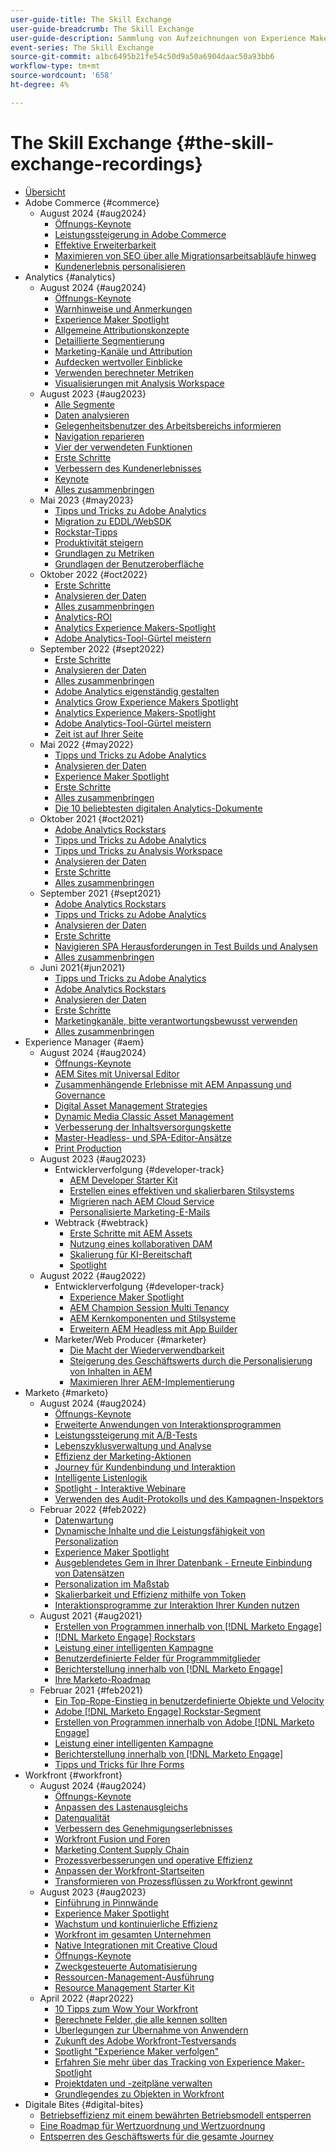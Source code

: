 ```yaml
---
user-guide-title: The Skill Exchange
user-guide-breadcrumb: The Skill Exchange
user-guide-description: Sammlung von Aufzeichnungen von Experience Makers The Skill Exchange
event-series: The Skill Exchange
source-git-commit: a1bc6495b21fe54c50d9a50a6904daac50a93bb6
workflow-type: tm+mt
source-wordcount: '658'
ht-degree: 4%

---
```



# The Skill Exchange {#the-skill-exchange-recordings}

+ [Übersicht](overview.md)
+ Adobe Commerce {#commerce}
   + August 2024 {#aug2024}
      + [Öffnungs-Keynote](commerce/aug2024/keynote.md)
      + [Leistungssteigerung in Adobe Commerce](commerce/aug2024/commerce-performance.md)
      + [Effektive Erweiterbarkeit](commerce/aug2024/extensibility.md)
      + [Maximieren von SEO über alle Migrationsarbeitsabläufe hinweg](commerce/aug2024/seo-migration-workflows.md)
      + [Kundenerlebnis personalisieren](commerce/aug2024/personalization.md)
+ Analytics {#analytics}
   + August 2024 {#aug2024}
      + [Öffnungs-Keynote](analytics/aug2024/keynote.md)
      + [Warnhinweise und Anmerkungen](analytics/aug2024/alerts-annotations.md)
      + [Experience Maker Spotlight](analytics/aug2024/spotlight-reporting-analysis.md)
      + [Allgemeine Attributionskonzepte](analytics/aug2024/attribution-concepts.md)
      + [Detaillierte Segmentierung](analytics/aug2024/segmentation.md)
      + [Marketing-Kanäle und Attribution](analytics/aug2024/marketing-channels-attribution.md)
      + [Aufdecken wertvoller Einblicke](analytics/aug2024/uncover-valuable-insights.md)
      + [Verwenden berechneter Metriken](analytics/aug2024/calculated-metrics.md)
      + [Visualisierungen mit Analysis Workspace](analytics/aug2024/spotlight-visualizations.md)
   + August 2023 {#aug2023}
      + [Alle Segmente](analytics/aug2023/spotlight-segments.md)
      + [Daten analysieren](analytics/aug2023/analyze-the-data.md)
      + [Gelegenheitsbenutzer des Arbeitsbereichs informieren](analytics/aug2023/spotlight-workspace-user.md)
      + [Navigation reparieren](analytics/aug2023/fix-navigation.md)
      + [Vier der verwendeten Funktionen](analytics/aug2023/data-analysis.md)
      + [Erste Schritte](analytics/aug2023/getting-started.md)
      + [Verbessern des Kundenerlebnisses](analytics/aug2023/anti-conversion.md)
      + [Keynote](analytics/aug2023/keynote.md)
      + [Alles zusammenbringen](analytics/aug2023/putting-together.md)
   + Mai 2023 {#may2023}
      + [Tipps und Tricks zu Adobe Analytics](analytics/may2023/tips-and-tricks.md)
      + [Migration zu EDDL/WebSDK](analytics/may2023/migrate.md)
      + [Rockstar-Tipps](analytics/may2023/rockstar-tips.md)
      + [Produktivität steigern](analytics/may2023/productivity.md)
      + [Grundlagen zu Metriken](analytics/may2023/metrics.md)
      + [Grundlagen der Benutzeroberfläche](analytics/may2023/user-interface.md)
   + Oktober 2022 {#oct2022}
      + [Erste Schritte](analytics/oct2022/getting-started.md)
      + [Analysieren der Daten](analytics/oct2022/analyzing-the-data.md)
      + [Alles zusammenbringen](analytics/oct2022/putting-it-all-together.md)
      + [Analytics-ROI](analytics/oct2022/analytics-roi.md)
      + [Analytics Experience Makers-Spotlight](analytics/oct2022/spotlight.md)
      + [Adobe Analytics-Tool-Gürtel meistern](analytics/oct2022/toolbelt.md)
   + September 2022 {#sept2022}
      + [Erste Schritte](analytics/sept2022/getting-started.md)
      + [Analysieren der Daten](analytics/sept2022/analyzing-the-data.md)
      + [Alles zusammenbringen](analytics/sept2022/putting-it-all-together.md)
      + [Adobe Analytics eigenständig gestalten](analytics/sept2022/making-analytics-your-own.md)
      + [Analytics Grow Experience Makers Spotlight](analytics/sept2022/grow-spotlight.md)
      + [Analytics Experience Makers-Spotlight](analytics/sept2022/learn-spotlight.md)
      + [Adobe Analytics-Tool-Gürtel meistern](analytics/sept2022/toolbelt.md)
      + [Zeit ist auf Ihrer Seite](analytics/sept2022/time-is-on-your-side.md)
   + Mai 2022 {#may2022}
      + [Tipps und Tricks zu Adobe Analytics](analytics/may2022/tips-and-tricks.md)
      + [Analysieren der Daten](analytics/may2022/analyze-data.md)
      + [Experience Maker Spotlight](analytics/may2022/experience-makers-spotlight.md)
      + [Erste Schritte](analytics/may2022/getting-started.md)
      + [Alles zusammenbringen](analytics/may2022/putting-all-together.md)
      + [Die 10 beliebtesten digitalen Analytics-Dokumente](analytics/may2022/top-ten.md)
   + Oktober 2021 {#oct2021}
      + [Adobe Analytics Rockstars](analytics/oct2021/analytics-rockstars.md)
      + [Tipps und Tricks zu Adobe Analytics](analytics/oct2021/tips-and-tricks.md)
      + [Tipps und Tricks zu Analysis Workspace](analytics/oct2021/analysis-workspace-tips-and-tricks.md)
      + [Analysieren der Daten](analytics/oct2021/analyze-data.md)
      + [Erste Schritte](analytics/oct2021/getting-started.md)
      + [Alles zusammenbringen](analytics/oct2021/putting-all-together.md)
   + September 2021 {#sept2021}
      + [Adobe Analytics Rockstars](analytics/sept2021/analytics-rockstars.md)
      + [Tipps und Tricks zu Adobe Analytics](analytics/sept2021/tips-and-tricks.md)
      + [Analysieren der Daten](analytics/sept2021/analyze-data.md)
      + [Erste Schritte](analytics/sept2021/getting-started.md)
      + [Navigieren SPA Herausforderungen in Test Builds und Analysen](analytics/sept2021/navigate-spa.md)
      + [Alles zusammenbringen](analytics/sept2021/putting-all-together.md)
   + Juni 2021{#jun2021}
      + [Tipps und Tricks zu Adobe Analytics](analytics/jun2021/tips-and-tricks.md)
      + [Adobe Analytics Rockstars](analytics/jun2021/analytics-rockstars.md)
      + [Analysieren der Daten](analytics/jun2021/analyze-data.md)
      + [Erste Schritte](analytics/jun2021/getting-started.md)
      + [Marketingkanäle, bitte verantwortungsbewusst verwenden](analytics/jun2021/marketing-channels.md)
      + [Alles zusammenbringen](analytics/jun2021/putting-all-together.md)
+ Experience Manager {#aem}
   + August 2024 {#aug2024}
      + [Öffnungs-Keynote](aem/aug2024/keynote.md)
      + [AEM Sites mit Universal Editor](aem/aug2024/universal-editor.md)
      + [Zusammenhängende Erlebnisse mit AEM Anpassung und Governance](aem/aug2024/customize-elements.md)
      + [Digital Asset Management Strategies](aem/aug2024/spotlight-dam-strategies.md)
      + [Dynamic Media Classic Asset Management](aem/aug2024/dmc-asset-management.md)
      + [Verbesserung der Inhaltsversorgungskette](aem/aug2024/spotlight-content-supply-chain.md)
      + [Master-Headless- und SPA-Editor-Ansätze](aem/aug2024/headless-spa-editor.md)
      + [Print Production](aem/aug2024/print-production.md)
   + August 2023 {#aug2023}
      + Entwicklerverfolgung {#developer-track}
         + [AEM Developer Starter Kit](aem/aug2023/deploy-new-project.md)
         + [Erstellen eines effektiven und skalierbaren Stilsystems](aem/aug2023/scalable-style-system.md)
         + [Migrieren nach AEM Cloud Service](aem/aug2023/migrate-to-aemcs.md)
         + [Personalisierte Marketing-E-Mails](aem/aug2023/personalized-marketing-emails.md)
      + Webtrack {#webtrack}
         + [Erste Schritte mit AEM Assets](aem/aug2023/getting-started-aem-assets.md)
         + [Nutzung eines kollaborativen DAM](aem/aug2023/collaborative-dam.md)
         + [Skalierung für KI-Bereitschaft](aem/aug2023/metadata.md)
         + [Spotlight](aem/aug2023/spotlight.md)
   + August 2022 {#aug2022}
      + Entwicklerverfolgung {#developer-track}
         + [Experience Maker Spotlight](aem/aug2022/spotlight.md)
         + [AEM Champion Session Multi Tenancy](aem/aug2022/multi-tenancy.md)
         + [AEM Kernkomponenten und Stilsysteme](aem/aug2022/core-components.md)
         + [Erweitern AEM Headless mit App Builder](aem/aug2022/app-builder.md)
      + Marketer/Web Producer {#marketer}
         + [Die Macht der Wiederverwendbarkeit](aem/aug2022/reusability.md)
         + [Steigerung des Geschäftswerts durch die Personalisierung von Inhalten in AEM](aem/aug2022/personalization.md)
         + [Maximieren Ihrer AEM-Implementierung](aem/aug2022/implementation.md)
+ Marketo {#marketo}
   + August 2024 {#aug2024}
      + [Öffnungs-Keynote](marketo/aug2024/keynote.md)
      + [Erweiterte Anwendungen von Interaktionsprogrammen](marketo/aug2024/advanced-applications-engagment-programs.md)
      + [Leistungssteigerung mit A/B-Tests](marketo/aug2024/a-b-testing.md)
      + [Lebenszyklusverwaltung und Analyse](marketo/aug2024/lifecycle-management-analytics.md)
      + [Effizienz der Marketing-Aktionen](marketo/aug2024/spotlight-marketing-ops-efficiency.md)
      + [Journey für Kundenbindung und Interaktion](marketo/aug2024/retention-engagement-journey.md)
      + [Intelligente Listenlogik](marketo/aug2024/smart-list-logic.md)
      + [Spotlight - Interaktive Webinare](marketo/aug2024/spotlight-interactive-webinars.md)
      + [Verwenden des Audit-Protokolls und des Kampagnen-Inspektors](marketo/aug2024/audit-trail-campaign-inspector.md)
   + Februar 2022 {#feb2022}
      + [Datenwartung](marketo/feb2022/data-maintenance.md)
      + [Dynamische Inhalte und die Leistungsfähigkeit von Personalization](marketo/feb2022/dynamic-content.md)
      + [Experience Maker Spotlight](marketo/feb2022/experience-makers-spotlight.md)
      + [Ausgeblendetes Gem in Ihrer Datenbank - Erneute Einbindung von Datensätzen](marketo/feb2022/hidden-gems.md)
      + [Personalization im Maßstab](marketo/feb2022/personalization-at-scale.md)
      + [Skalierbarkeit und Effizienz mithilfe von Token](marketo/feb2022/using-tokens.md)
      + [Interaktionsprogramme zur Interaktion Ihrer Kunden nutzen](marketo/feb2022/utilize-engagement-programs.md)
   + August 2021 {#aug2021}
      + [Erstellen von Programmen innerhalb von [!DNL Marketo Engage]](marketo/aug2021/create-programs.md)
      + [[!DNL Marketo Engage] Rockstars](marketo/aug2021/engage-rockstars.md)
      + [Leistung einer intelligenten Kampagne](marketo/aug2021/smart-campaign.md)
      + [Benutzerdefinierte Felder für Programmmitglieder](marketo/aug2021/program-member-custom-fields.md)
      + [Berichterstellung innerhalb von [!DNL Marketo Engage]](marketo/aug2021/reporting.md)
      + [Ihre Marketo-Roadmap](marketo/aug2021/marketo-roadmap.md)
   + Februar 2021 {#feb2021}
      + [Ein Top-Rope-Einstieg in benutzerdefinierte Objekte und Velocity](marketo/feb2021/custom-objects.md)
      + [Adobe [!DNL Marketo Engage]  Rockstar-Segment](marketo/feb2021/rockstar.md)
      + [Erstellen von Programmen innerhalb von Adobe [!DNL Marketo Engage]](marketo/feb2021/create-programs.md)
      + [Leistung einer intelligenten Kampagne](marketo/feb2021/power-of-smart-campaign.md)
      + [Berichterstellung innerhalb von [!DNL Marketo Engage]](marketo/feb2021/reporting-within-marketo.md)
      + [Tipps und Tricks für Ihre Forms](marketo/feb2021/forms-tips-and-tricks.md)
+ Workfront {#workfront}
   + August 2024 {#aug2024}
      + [Öffnungs-Keynote](workfront/aug2024/keynote.md)
      + [Anpassen des Lastenausgleichs](workfront/aug2024/workload-balancer.md)
      + [Datenqualität](workfront/aug2024/data-quality.md)
      + [Verbessern des Genehmigungserlebnisses](workfront/aug2024/approval-experience.md)
      + [Workfront Fusion und Foren](workfront/aug2024/fusion-boards.md)
      + [Marketing Content Supply Chain](workfront/aug2024/content-supply-chain.md)
      + [Prozessverbesserungen und operative Effizienz](workfront/aug2024/spotlight-process-operations.md)
      + [Anpassen der Workfront-Startseiten](workfront/aug2024/tailoring-homepages.md)
      + [Transformieren von Prozessflüssen zu Workfront gewinnt](workfront/aug2024/spotlight-process-flows.md)
   + August 2023 {#aug2023}
      + [Einführung in Pinnwände](workfront/aug2023/introduction-to-boards.md)
      + [Experience Maker Spotlight](workfront/aug2023/spotlight.md)
      + [Wachstum und kontinuierliche Effizienz](workfront/aug2023/growth-continued-efficiencies.md)
      + [Workfront im gesamten Unternehmen](workfront/aug2023/workfront-across-enterprise.md)
      + [Native Integrationen mit Creative Cloud](workfront/aug2023/native-integtrations.md)
      + [Öffnungs-Keynote](workfront/aug2023/opening-keynote.md)
      + [Zweckgesteuerte Automatisierung](workfront/aug2023/automations.md)
      + [Ressourcen-Management-Ausführung](workfront/aug2023/resource-management-burnout.md)
      + [Resource Management Starter Kit](workfront/aug2023/resource-management-starter-kit.md)
   + April 2022 {#apr2022}
      + [10 Tipps zum Wow Your Workfront](workfront/apr2022/ten-tips.md)
      + [Berechnete Felder, die alle kennen sollten](workfront/apr2022/calculated-fields.md)
      + [Überlegungen zur Übernahme von Anwendern](workfront/apr2022/user-adoption.md)
      + [Zukunft des Adobe Workfront-Testversands](workfront/apr2022/workfront-proof.md)
      + [Spotlight &quot;Experience Maker verfolgen&quot;](workfront/apr2022/grow-track-spotlight.md)
      + [Erfahren Sie mehr über das Tracking von Experience Maker-Spotlight](workfront/apr2022/learn-track-spotlight.md)
      + [Projektdaten und -zeitpläne verwalten](workfront/apr2022/projects-dates-timelines.md)
      + [Grundlegendes zu Objekten in Workfront](workfront/apr2022/understanding-objects.md)
+ Digitale Bites {#digital-bites}
   + [Betriebseffizienz mit einem bewährten Betriebsmodell entsperren](digital-bites/operational-model.md)
   + [Eine Roadmap für Wertzuordnung und Wertzuordnung](digital-bites/roadmap.md)
   + [Entsperren des Geschäftswerts für die gesamte Journey](digital-bites/business-value.md)

